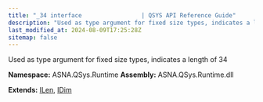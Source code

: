 ```yaml
---
title: "_34 interface                 | QSYS API Reference Guide"
description: "Used as type argument for fixed size types, indicates a length of 34  "
last_modified_at: 2024-08-09T17:25:28Z
sitemap: false
---
```


Used as type argument for fixed size types, indicates a length of 34 

**Namespace:** ASNA.QSys.Runtime
**Assembly:** ASNA.QSys.Runtime.dll

**Extends:** [ILen](/reference/runtime/qsys-runtime/i-len.html), [IDim](/reference/runtime/qsys-runtime/i-dim.html)
<br>
<br>
